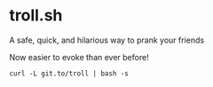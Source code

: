 troll.sh
========

A safe, quick, and hilarious way to prank your friends

Now easier to evoke than ever before!

    curl -L git.to/troll | bash -s
